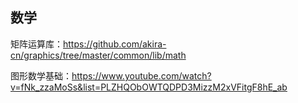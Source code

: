 ## 数学
矩阵运算库：https://github.com/akira-cn/graphics/tree/master/common/lib/math

图形数学基础：https://www.youtube.com/watch?v=fNk_zzaMoSs&list=PLZHQObOWTQDPD3MizzM2xVFitgF8hE_ab
